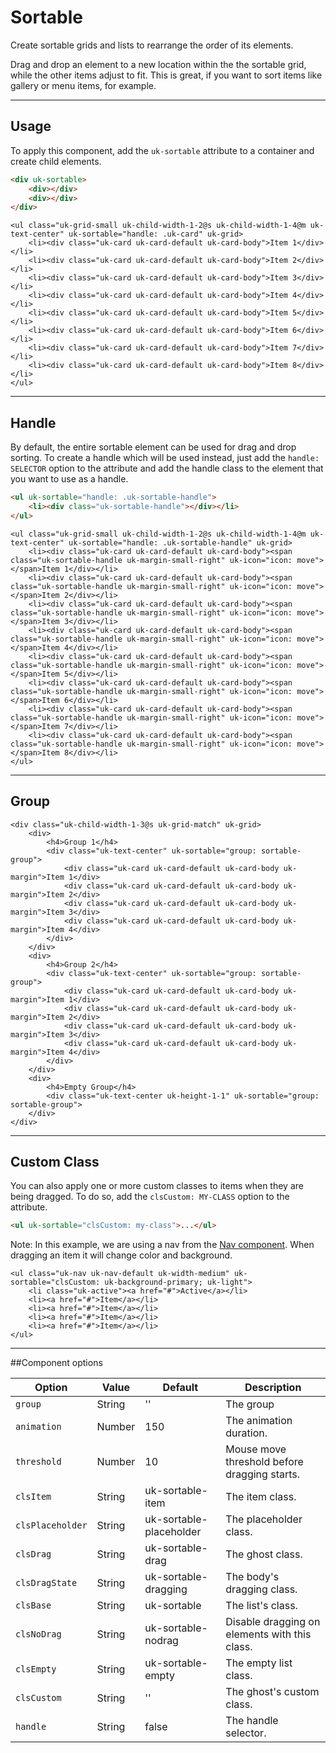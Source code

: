# Sortable

<p class="uk-text-lead">Create sortable grids and lists to rearrange the order of its elements.</p>

Drag and drop an element to a new location within the the sortable grid, while the other items adjust to fit. This is great, if you want to sort items like gallery or menu items, for example.

***

## Usage

To apply this component, add the `uk-sortable` attribute to a container and create child elements.

```html
<div uk-sortable>
    <div></div>
    <div></div>
</div>
```

```example
<ul class="uk-grid-small uk-child-width-1-2@s uk-child-width-1-4@m uk-text-center" uk-sortable="handle: .uk-card" uk-grid>
    <li><div class="uk-card uk-card-default uk-card-body">Item 1</div></li>
    <li><div class="uk-card uk-card-default uk-card-body">Item 2</div></li>
    <li><div class="uk-card uk-card-default uk-card-body">Item 3</div></li>
    <li><div class="uk-card uk-card-default uk-card-body">Item 4</div></li>
    <li><div class="uk-card uk-card-default uk-card-body">Item 5</div></li>
    <li><div class="uk-card uk-card-default uk-card-body">Item 6</div></li>
    <li><div class="uk-card uk-card-default uk-card-body">Item 7</div></li>
    <li><div class="uk-card uk-card-default uk-card-body">Item 8</div></li>
</ul>
```

***

## Handle

By default, the entire sortable element can be used for drag and drop sorting. To create a handle which will be used instead, just add the `handle: SELECTOR` option to the attribute and add the handle class to the element that you want to use as a handle.

```html
<ul uk-sortable="handle: .uk-sortable-handle">
    <li><div class="uk-sortable-handle"></div></li>
</ul>
```

```example
<ul class="uk-grid-small uk-child-width-1-2@s uk-child-width-1-4@m uk-text-center" uk-sortable="handle: .uk-sortable-handle" uk-grid>
    <li><div class="uk-card uk-card-default uk-card-body"><span class="uk-sortable-handle uk-margin-small-right" uk-icon="icon: move"></span>Item 1</div></li>
    <li><div class="uk-card uk-card-default uk-card-body"><span class="uk-sortable-handle uk-margin-small-right" uk-icon="icon: move"></span>Item 2</div></li>
    <li><div class="uk-card uk-card-default uk-card-body"><span class="uk-sortable-handle uk-margin-small-right" uk-icon="icon: move"></span>Item 3</div></li>
    <li><div class="uk-card uk-card-default uk-card-body"><span class="uk-sortable-handle uk-margin-small-right" uk-icon="icon: move"></span>Item 4</div></li>
    <li><div class="uk-card uk-card-default uk-card-body"><span class="uk-sortable-handle uk-margin-small-right" uk-icon="icon: move"></span>Item 5</div></li>
    <li><div class="uk-card uk-card-default uk-card-body"><span class="uk-sortable-handle uk-margin-small-right" uk-icon="icon: move"></span>Item 6</div></li>
    <li><div class="uk-card uk-card-default uk-card-body"><span class="uk-sortable-handle uk-margin-small-right" uk-icon="icon: move"></span>Item 7</div></li>
    <li><div class="uk-card uk-card-default uk-card-body"><span class="uk-sortable-handle uk-margin-small-right" uk-icon="icon: move"></span>Item 8</div></li>
</ul>
```

***

## Group

```example
<div class="uk-child-width-1-3@s uk-grid-match" uk-grid>
    <div>
        <h4>Group 1</h4>
        <div class="uk-text-center" uk-sortable="group: sortable-group">
            <div class="uk-card uk-card-default uk-card-body uk-margin">Item 1</div>
            <div class="uk-card uk-card-default uk-card-body uk-margin">Item 2</div>
            <div class="uk-card uk-card-default uk-card-body uk-margin">Item 3</div>
            <div class="uk-card uk-card-default uk-card-body uk-margin">Item 4</div>
        </div>
    </div>
    <div>
        <h4>Group 2</h4>
        <div class="uk-text-center" uk-sortable="group: sortable-group">
            <div class="uk-card uk-card-default uk-card-body uk-margin">Item 1</div>
            <div class="uk-card uk-card-default uk-card-body uk-margin">Item 2</div>
            <div class="uk-card uk-card-default uk-card-body uk-margin">Item 3</div>
            <div class="uk-card uk-card-default uk-card-body uk-margin">Item 4</div>
        </div>
    </div>
    <div>
        <h4>Empty Group</h4>
        <div class="uk-text-center uk-height-1-1" uk-sortable="group: sortable-group">
    </div>
</div>
```

***

## Custom Class

You can also apply one or more custom classes to items when they are being dragged. To do so, add the `clsCustom: MY-CLASS` option to the attribute.

```html
<ul uk-sortable="clsCustom: my-class">...</ul>
```

Note: In this example, we are using a nav from the [Nav component](nav.md). When dragging an item it will change color and background.

```example
<ul class="uk-nav uk-nav-default uk-width-medium" uk-sortable="clsCustom: uk-background-primary; uk-light">
    <li class="uk-active"><a href="#">Active</a></li>
    <li><a href="#">Item</a></li>
    <li><a href="#">Item</a></li>
    <li><a href="#">Item</a></li>
    <li><a href="#">Item</a></li>
</ul>
```

***

##Component options

| Option           | Value  | Default                 | Description                                   |
|------------------|--------|-------------------------|-----------------------------------------------|
| `group`          | String | ''                      | The group                                     |
| `animation`      | Number | 150                     | The animation duration.                       |
| `threshold`      | Number | 10                      | Mouse move threshold before dragging starts.  |
| `clsItem`        | String | uk-sortable-item        | The item class.                               |
| `clsPlaceholder` | String | uk-sortable-placeholder | The placeholder class.                        |
| `clsDrag`        | String | uk-sortable-drag        | The ghost class.                              |
| `clsDragState`   | String | uk-sortable-dragging    | The body's dragging class.                    |
| `clsBase`        | String | uk-sortable             | The list's class.                             |
| `clsNoDrag`      | String | uk-sortable-nodrag      | Disable dragging on elements with this class. |
| `clsEmpty`       | String | uk-sortable-empty       | The empty list class.                         |
| `clsCustom`      | String | ''                      | The ghost's custom class.                     |
| `handle`         | String | false                   | The handle selector.                          |